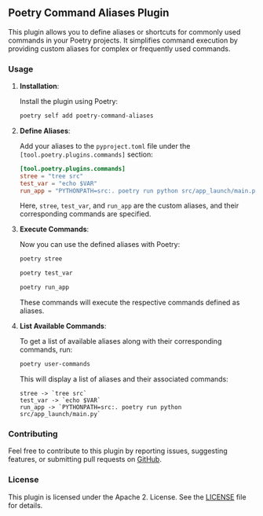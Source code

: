 ## Poetry Command Aliases Plugin

This plugin allows you to define aliases or shortcuts for commonly used commands in your Poetry projects. It simplifies command execution by providing custom aliases for complex or frequently used commands.

### Usage

1. **Installation**:

   Install the plugin using Poetry:

   ```bash
   poetry self add poetry-command-aliases
   ```

2. **Define Aliases**:

   Add your aliases to the `pyproject.toml` file under the `[tool.poetry.plugins.commands]` section:

   ```toml
   [tool.poetry.plugins.commands]
   stree = "tree src"
   test_var = "echo $VAR"
   run_app = "PYTHONPATH=src:. poetry run python src/app_launch/main.py"
   ```

   Here, `stree`, `test_var`, and `run_app` are the custom aliases, and their corresponding commands are specified.

3. **Execute Commands**:

   Now you can use the defined aliases with Poetry:

   ```bash
   poetry stree
   ```

   ```bash
   poetry test_var
   ```

   ```bash
   poetry run_app
   ```

   These commands will execute the respective commands defined as aliases.

4. **List Available Commands**:

   To get a list of available aliases along with their corresponding commands, run:

   ```bash
   poetry user-commands
   ```

   This will display a list of aliases and their associated commands:

   ```plaintext
   stree -> `tree src`
   test_var -> `echo $VAR`
   run_app -> `PYTHONPATH=src:. poetry run python src/app_launch/main.py`
   ```

### Contributing

Feel free to contribute to this plugin by reporting issues, suggesting features, or submitting pull requests on [GitHub](https://github.com/BlackCatDevel0per/poetry-plugin-commands).

### License

This plugin is licensed under the Apache 2. License. See the [LICENSE](https://www.apache.org/licenses/LICENSE-2.0) file for details.
